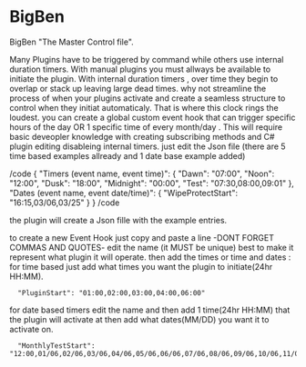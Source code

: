 # BigBen

BigBen "The Master Control file".

Many Plugins have to be triggered by command while others use internal duration timers.
With manual plugins you must allways be available to initiate the plugin.
With internal duration timers , over time they begin to overlap or stack up leaving large dead times.
why not streamline the process of when your plugins activate and create a seamless structure to control when they initiat automaticaly.
That is where this clock rings the loudest.
you can create a global custom event hook that can trigger specific hours of the day OR 1 specific time of every month/day .
This will require basic deveopler knowledge with creating subscribing methods and C# plugin editing disableing internal timers.
just edit the Json file (there are 5 time based examples allready and 1 date base example added) 


/code
{
  "Timers (event name, event time)": {
    "Dawn": "07:00",
    "Noon": "12:00",
    "Dusk": "18:00",
    "Midnight": "00:00",
    "Test": "07:30,08:00,09:01"
  },
  "Dates (event name, event date/time)": {
    "WipeProtectStart": "16:15,03/06,03/25"
  }
}
/code

the plugin will create a Json fille with the example entries.

to create a new Event Hook just copy and paste a line -DONT FORGET COMMAS AND QUOTES-
edit the name (it MUST be unique) best to make it represent what plugin it will operate.
then add the times or time and dates : 
  for time based just add what times you want the plugin to initiate(24hr HH:MM).

      "PluginStart": "01:00,02:00,03:00,04:00,06:00"

  for date based timers edit the name and then add 1 time(24hr HH:MM) that the plugin will activate at then add what dates(MM/DD) you want it to activate on.

      "MonthlyTestStart": "12:00,01/06,02/06,03/06,04/06,05/06,06/06,07/06,08/06,09/06,10/06,11/06,12/06"
